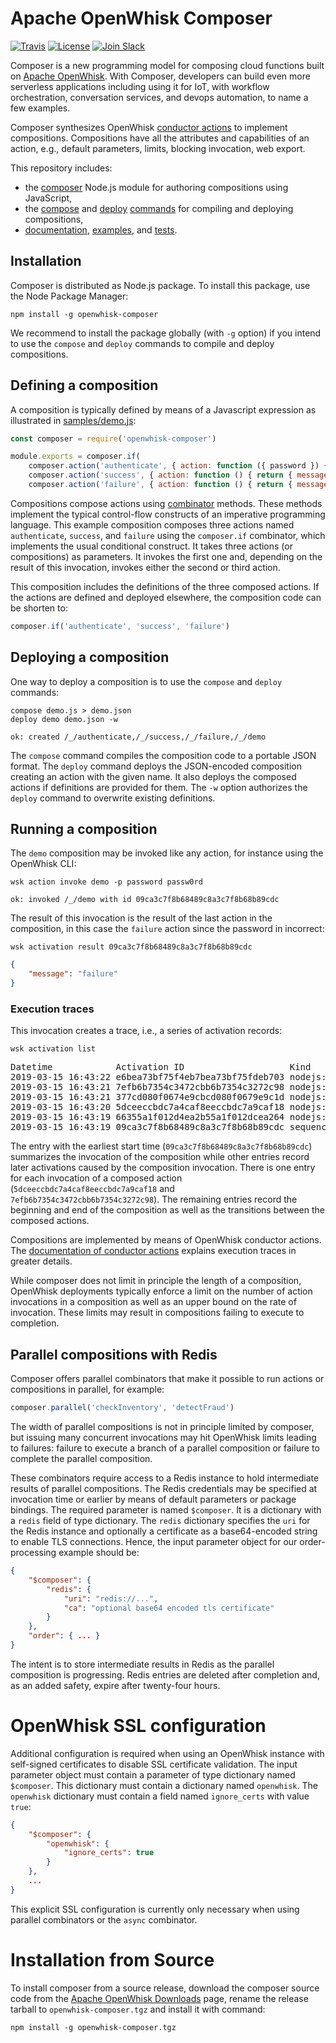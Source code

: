 <!--
#
# Licensed to the Apache Software Foundation (ASF) under one or more
# contributor license agreements.  See the NOTICE file distributed with
# this work for additional information regarding copyright ownership.
# The ASF licenses this file to You under the Apache License, Version 2.0
# (the "License"); you may not use this file except in compliance with
# the License.  You may obtain a copy of the License at
#
#     http://www.apache.org/licenses/LICENSE-2.0
#
# Unless required by applicable law or agreed to in writing, software
# distributed under the License is distributed on an "AS IS" BASIS,
# WITHOUT WARRANTIES OR CONDITIONS OF ANY KIND, either express or implied.
# See the License for the specific language governing permissions and
# limitations under the License.
#
-->

# Apache OpenWhisk Composer

[![Travis](https://travis-ci.org/apache/openwhisk-composer.svg?branch=master)](https://travis-ci.org/apache/openwhisk-composer)
[![License](https://img.shields.io/badge/license-Apache%202.0-blue.svg)](https://opensource.org/licenses/Apache-2.0)
[![Join
Slack](https://img.shields.io/badge/join-slack-9B69A0.svg)](http://slack.openwhisk.org/)

Composer is a new programming model for composing cloud functions built on
[Apache OpenWhisk](https://github.com/apache/openwhisk). With
Composer, developers can build even more serverless applications including using
it for IoT, with workflow orchestration, conversation services, and devops
automation, to name a few examples.

Composer synthesizes OpenWhisk [conductor
actions](https://github.com/apache/openwhisk/blob/master/docs/conductors.md)
to implement compositions. Compositions have all the attributes and capabilities
of an action, e.g., default parameters, limits, blocking invocation, web export.

This repository includes:
* the [composer](composer.js) Node.js module for authoring compositions using
  JavaScript,
* the [compose](bin/compose.js) and [deploy](bin/deploy.js)
  [commands](docs/COMMANDS.md) for compiling and deploying compositions,
* [documentation](docs), [examples](samples), and [tests](test).

## Installation

Composer is distributed as Node.js package. To install this package, use the
Node Package Manager:
```
npm install -g openwhisk-composer
```
We recommend to install the package globally (with `-g` option) if you intend to
use the `compose` and `deploy` commands to compile and deploy compositions.

## Defining a composition

A composition is typically defined by means of a Javascript expression as
illustrated in [samples/demo.js](samples/demo.js):
```javascript
const composer = require('openwhisk-composer')

module.exports = composer.if(
    composer.action('authenticate', { action: function ({ password }) { return { value: password === 'abc123' } } }),
    composer.action('success', { action: function () { return { message: 'success' } } }),
    composer.action('failure', { action: function () { return { message: 'failure' } } }))
```
Compositions compose actions using [combinator](docs/COMBINATORS.md) methods.
These methods implement the typical control-flow constructs of an imperative
programming language. This example composition composes three actions named
`authenticate`, `success`, and `failure` using the `composer.if` combinator,
which implements the usual conditional construct. It takes three actions (or
compositions) as parameters. It invokes the first one and, depending on the
result of this invocation, invokes either the second or third action.

 This composition includes the definitions of the three composed actions. If the
 actions are defined and deployed elsewhere, the composition code can be shorten
 to:
```javascript
composer.if('authenticate', 'success', 'failure')
```

## Deploying a composition

One way to deploy a composition is to use the `compose` and `deploy` commands:
```
compose demo.js > demo.json
deploy demo demo.json -w
```
```
ok: created /_/authenticate,/_/success,/_/failure,/_/demo
```
The `compose` command compiles the composition code to a portable JSON format.
The `deploy` command deploys the JSON-encoded composition creating an action
with the given name. It also deploys the composed actions if definitions are
provided for them. The `-w` option authorizes the `deploy` command to overwrite
existing definitions.

## Running a composition

The `demo` composition may be invoked like any action, for instance using the
OpenWhisk CLI:
```
wsk action invoke demo -p password passw0rd
```
```
ok: invoked /_/demo with id 09ca3c7f8b68489c8a3c7f8b68b89cdc
```
The result of this invocation is the result of the last action in the
composition, in this case the `failure` action since the password in incorrect:
```
wsk activation result 09ca3c7f8b68489c8a3c7f8b68b89cdc
```
```json
{
    "message": "failure"
}
```
### Execution traces

This invocation creates a trace, i.e., a series of activation records:
```
wsk activation list
```
<pre>
Datetime            Activation ID                    Kind     Start Duration   Status  Entity
2019-03-15 16:43:22 e6bea73bf75f4eb7bea73bf75fdeb703 nodejs:10 warm  1ms        success guest/demo:0.0.1
2019-03-15 16:43:21 7efb6b7354c3472cbb6b7354c3272c98 nodejs:10 cold  31ms       success guest/failure:0.0.1
2019-03-15 16:43:21 377cd080f0674e9cbcd080f0679e9c1d nodejs:10 warm  2ms        success guest/demo:0.0.1
2019-03-15 16:43:20 5dceeccbdc7a4caf8eeccbdc7a9caf18 nodejs:10 cold  29ms       success guest/authenticate:0.0.1
2019-03-15 16:43:19 66355a1f012d4ea2b55a1f012dcea264 nodejs:10 cold  104ms      success guest/demo:0.0.1
2019-03-15 16:43:19 09ca3c7f8b68489c8a3c7f8b68b89cdc sequence warm  3.144s     success guest/demo:0.0.1
</pre>

The entry with the earliest start time (`09ca3c7f8b68489c8a3c7f8b68b89cdc`)
summarizes the invocation of the composition while other entries record later
activations caused by the composition invocation. There is one entry for each
invocation of a composed action (`5dceeccbdc7a4caf8eeccbdc7a9caf18` and
`7efb6b7354c3472cbb6b7354c3272c98`). The remaining entries record the beginning
and end of the composition as well as the transitions between the composed
actions.

Compositions are implemented by means of OpenWhisk conductor actions. The
[documentation of conductor
actions](https://github.com/apache/openwhisk/blob/master/docs/conductors.md)
explains execution traces in greater details.

While composer does not limit in principle the length of a composition,
OpenWhisk deployments typically enforce a limit on the number of action
invocations in a composition as well as an upper bound on the rate of
invocation. These limits may result in compositions failing to execute to
completion.

## Parallel compositions with Redis

Composer offers parallel combinators that make it possible to run actions or
compositions in parallel, for example:
```javascript
composer.parallel('checkInventory', 'detectFraud')
```

The width of parallel compositions is not in principle limited by composer, but
issuing many concurrent invocations may hit OpenWhisk limits leading to
failures: failure to execute a branch of a parallel composition or failure to
complete the parallel composition.

These combinators require access to a Redis instance to hold intermediate
results of parallel compositions. The Redis credentials may be specified at
invocation time or earlier by means of default parameters or package bindings.
The required parameter is named `$composer`. It is a dictionary with a `redis`
field of type dictionary. The `redis` dictionary specifies the `uri` for the
Redis instance and optionally a certificate as a base64-encoded string to enable
TLS connections. Hence, the input parameter object for our order-processing
example should be:
```json
{
    "$composer": {
        "redis": {
            "uri": "redis://...",
            "ca": "optional base64 encoded tls certificate"
        }
    },
    "order": { ... }
}
```

The intent is to store intermediate results in Redis as the parallel composition
is progressing. Redis entries are deleted after completion and, as an added
safety, expire after twenty-four hours.

# OpenWhisk SSL configuration

Additional configuration is required when using an OpenWhisk instance with
self-signed certificates to disable SSL certificate validation. The input
parameter object must contain a parameter of type dictionary named `$composer`.
This dictionary must contain a dictionary named `openwhisk`. The `openwhisk`
dictionary must contain a field named `ignore_certs` with value `true`:
```json
{
    "$composer": {
        "openwhisk": {
            "ignore_certs": true
        }
    },
    ...
}
```

This explicit SSL configuration is currently only necessary when using parallel
combinators or the `async` combinator.

# Installation from Source

To install composer from a source release, download the composer source code
from the [Apache OpenWhisk
Downloads](https://openwhisk.apache.org/downloads.html) page, rename the release
tarball to `openwhisk-composer.tgz` and install it with command:
```shell
npm install -g openwhisk-composer.tgz
```
